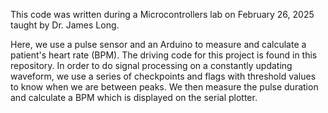 This code was written during a Microcontrollers lab on February 26, 2025 taught by Dr. James Long.

Here, we use a pulse sensor and an Arduino to measure and calculate a patient's heart rate (BPM). The driving code for this project is found in this repository.
In order to do signal processing on a constantly updating waveform, we use a series of checkpoints and flags with threshold values to know when we are between peaks. We then measure the pulse duration and calculate a BPM which is displayed on the serial plotter.
